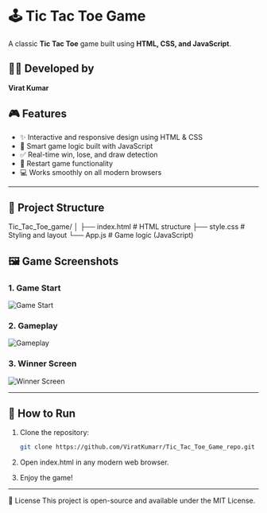 # 🕹️ Tic Tac Toe Game

A classic **Tic Tac Toe** game built using **HTML, CSS, and JavaScript**.

## 👨‍💻 Developed by
**Virat Kumar**

## 🎮 Features

- ✨ Interactive and responsive design using HTML & CSS
- 🧠 Smart game logic built with JavaScript
- ✅ Real-time win, lose, and draw detection
- 🔄 Restart game functionality
- 💻 Works smoothly on all modern browsers
- - -

## 📁 Project Structure

Tic_Tac_Toe_game/ │ ├── index.html # HTML structure ├── style.css # Styling and layout └── App.js # Game logic (JavaScript)
## 🖼️ Game Screenshots

### 1. Game Start
![Game Start](assets/Screenshot%202025-04-26%20091601.png)

### 2. Gameplay
![Gameplay](assets/Screenshot%202025-04-26%20091617.png)

### 3. Winner Screen
![Winner Screen](assets/Screenshot%202025-04-26%20091625.png)

---

## 🚀 How to Run

1. Clone the repository:
   ```bash
   git clone https://github.com/ViratKumarr/Tic_Tac_Toe_Game_repo.git

2. Open index.html in any modern web browser.

3. Enjoy the game!
- - -

📃 License
This project is open-source and available under the MIT License.

